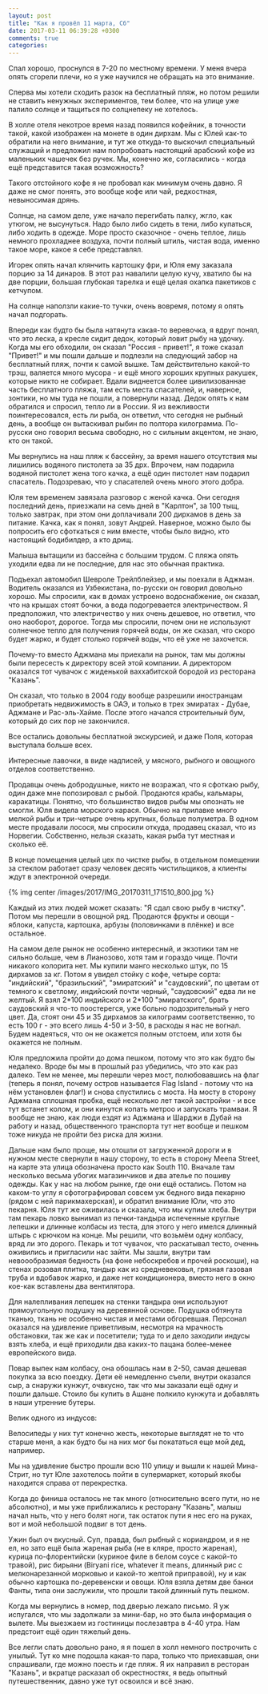 ```yaml
---
layout: post
title: "Как я провёл 11 марта, Сб"
date: 2017-03-11 06:39:28 +0300
comments: true
categories: 
---
```

Спал хорошо, проснулся в 7-20 по местному времени. У меня вчера опять сгорели плечи, но я уже научился не обращать на это внимание.

Сперва мы хотели сходить разок на бесплатный пляж, но потом решили не ставить ненужных экспериментов, тем более, что на улице уже палило солнце и тащиться по солцнепеку не хотелось.

В холле отеля некотрое время назад появился кофейник, в точности такой, какой изображен на монете в один дирхам. Мы с Юлей как-то обратили на него внимание, и тут же откуда-то выскочил специальный служащий и предложил нам попробовать настоящий арабский кофе из маленьких чашечек без ручек. Мы, конечно же, согласились - когда ещё представится такая возможность?
 
Такого отстойного кофе я не пробовал как минимум очень давно. Я даже не смог понять, это вообще кофе или чай, редкостная, невыносимая дрянь.



Солнце, на самом деле, уже начало перегибать палку, жгло, как утюгом, не высунуться. Надо было либо сидеть в тени, либо купаться, либо ходить в одежде. Море просто сказочное - очень теплое, лишь немного прохладнее воздуха, почти полный штиль, чистая вода, именно такое море, какое я себе представлял. 

Игорек опять начал клянчить картошку фри, и Юля ему заказала порцию за 14 динаров. В этот раз навалили целую кучу, хватило бы на две порции, большая глубокая тарелка и ещё целая охапка пакетиков с кетчупом.

На солнце наползли какие-то тучки, очень вовремя, потому я опять начал подгорать.

Впереди как будто бы была натянута какая-то веревочка, я вдруг понял, что это леска, а кресле сидит дедок, который ловит рыбу на удочку. Когда мы его обходили, он сказал "Россия - привет!", я тоже сказал "Привет!" и мы пошли дальше и подлезли на следующий забор на бесплатный пляж, почти к самой вышке. Там действительно какой-то трэш, валяется много мусора - и ещё много хороших крупных ракушек, которые никто не собирает. Вдали виднеется более цивилизованнае часть бесплатного пляжа, там есть места спасателей, и, наверное, зонтики, но мы туда не пошли, а повернули назад. Дедок опять к нам обратился и спросил, тепло ли в России. Я из вежливости поинтересовался, есть ли рыба, он ответил, что сегодня не рыбный день, а вообще он вытаскивал рыбин по полтора килограмма. По-русски оно говорил весьма свободно, но с сильным акцентом, не знаю, кто он такой.

Мы вернулись на наш пляж к бассейну, за время нашего отсутствия мы лишились водяного пистолета за 35 дрх. Впрочем, нам подарила водяной пистолет жена того качка, а ещё один пистолет нам подарил спасатель. Подозреваю, что у спасателей очень много этого добра. 

Юля тем временем завязала разговор с женой качка. Они сегодня последний день, приезжали на семь дней в "Карлтон", за 100 тыщ, только завтрак, при этом они доплачивали 200 дирхамов в день за питание. Качка, как я понял, зовут Андрей. Наверное, можно было бы попросить его сфоткаться с ним вместе, чтобы было видно, кто настоящий бодибилдер, а кто дрищ.

Малыша вытащили из бассейна с большим трудом. С пляжа опять уходили едва ли не последние, для нас это обычная практика.

Подъехал автомобил Шевроле Трейлблейзер, и мы поехали в Аджман. Водитель оказался из Узбекистана, по-русски он говорил довольно хорошо. Мы спросили, как в домах устроено водоснабжение, он сказал, что на крышах стоят бочки, а вода подогревается электричеством. Я предположил, что электричество у них очень дешевое, но ответил, что оно наоборот, дорогое. Тогда мы спросили, почем они не используют солнечное тепло для получения горячей воды, он же сказал, что скоро будет жарко, и будет столько горячей воды, что её уже не захочется.

Почему-то вместо Аджмана мы приехали на рынок, там мы должны были пересесть к директору всей этой компании. А директором оказался тот чувачок с жиденькой ваххабитской бородой из ресторана "Казань".

Он сказал, что только в 2004 году вообще разрешили иностранцам приобретать недвижимость в ОАЭ, и только в трех эмиратах - Дубае, Аджмане и Рас-эль-Хайме. После этого начался строительный бум, который до сих пор не закончился.


Все остались довольны бесплатной экскурсией, и даже Поля, которая выступала больше всех.

Интересные лавочки, в виде надписей, у мясного, рыбного и овощного отделов соответственно.

Продавцы очень добродушные, никто не возражал, что я сфоткаю рыбу, один даже мне попозировал с рыбой. Продаются крабы, кальмары, каракатицы. Понятно, что большинство видов рыбы мы опознать не смогли. Юля видела морского карася. Обычно на прилавке много мелкой рыбы и три-четыре очень крупных, больше полуметра. В одном месте продавали лосося, мы спросили откуда, продавец сказал, что из Норвегии. Собственно, нельзя сказать, какая рыба тут местная и сколько её.

В конце помещения целый цех по чистке рыбы, в отдельном помещении за стеклом работает сразу человек десять чистильщиков, а клиенты ждут в электронной очереди.

{% img center /images/2017/IMG_20170311_171510_800.jpg %}

Каждый из этих людей может сказать: "Я сдал свою рыбу в чистку". Потом мы перешли в овощной ряд. Продаются фрукты и овощи - яблоки, капуста, картошка, арбузы (половинками в плёнке) и все остальное.

На самом деле рынок не особенно интересный, и экзотики там не сильно больше, чем в Лианозово, хотя там и гораздо чище. Почти никакого колорита нет. Мы купили манго несколько штук, по 15 дирхамов за кг. Потом я увидел стойку с кофе, четыре сорта: "индийский", "бразильский", "эмиратский" и "саудовский", по цветам от темного к светлому, индийский почти черный, "саудовский" едва ли не желтый. Я взял 2\*100 индийского и 2\*100 "эмиратского", брать саудовский я что-то поостерегся, уже больно подозрительный у него цвет. Да, стоят они 45 и 35 дирхамов за килограмм соответственно, то есть 100 г - это всего лишь 4-50 и 3-50, в расходы я нас не вогнал. Будем надеяться, что он не окажется полным отстоем, или хотя бы окажется не полным.

Юля предложила пройти до дома пешком, потому что это как будто бы недалеко. Вроде бы мы в прошлый раз убедились, что это как раз далеко. Тем не менее, мы перешли через мост, полюбовавшись на флаг (теперь я понял, почему остров называется Flag Island - потому что на нём установлен флаг!) и снова спустились с моста. На мосту в сторону Аджмана сплошная пробка, ещё несколько лет такой застройки - и все тут встанет колом, и они кинутся копать метроо и запускать трамваи. Я вообще не знаю, как люди ездят из Аджмана и Шарджи в Дубай на работу и назад, общественного транспорта тут нет вообще и пешком тоже никуда не пройти без риска для жизни.

Дальше нам было проще, мы отошли от загруженной дороги и в нужном месте свернули в нашу сторону, то есть в сторону Meena Street, на карте эта улица обозначена просто как South 110. Вначале там несколько весьма убогих магазинчиков и два ателье по пошиву одежды. Как у нас на любом рынке, где они ещё остались. Потом на каком-то углу я сфотографировал совсем уж бедного вида пекарню (рядом с ней парикмахерская), и обратил внимание Юли, что это пекарня. Юля тут же оживилась и сказала, что мы купим хлеба. Внутри там пекарь ловко вынимал из печки-тандыра испеченные круглые лепешки и длинные колбасы из теста, для этого у него имелся длинный штырь с крючком на конце. Мы решили, что возьмём одну колбасу, вряд ли это дорого. Пекарь и тот чувачок, что раскатывал тесто, оченнь оживились и пригласили нас зайти. Мы зашли, внутри там невоообразимая бедность (на фоне небоскребов и прочей роскоши), на стенах розовая плитка, тандыр как из средневековья, грязная газовая труба и вдобавок жарко, и даже нет кондиционера, вместо него в окно кое-как вставлены два вентилятора.

Для налепливания лепешек на стенки тандыра они используют прямоугольную подушку на деревянной основе. Подушка обтянута тканью, ткань не особенно чистая и местами обгоревшая. Персонал оказался на удивление приветливым, несмотря на мрачность обстановки, так же как и посетители; туда то и дело заходили индусы взять хлеба, и ещё приходили два каких-то пацана более-менее европейского вида.

Повар выпек нам колбасу, она обошлась нам в 2-50, самая дешевая покупка за всю поездку. Дети её немедленно съели, внутри оказался сыр, а снаружи кунжут, очвкусно, так что мы заказали ещё одну и пошли дальше. Стоило бы купить в Ашане полкило кунжута и добавлять в наши утренние бутеры.

Велик одного из индусов:

Велосипеды у них тут конечно жесть, некоторые выглядят не то что старше меня, а как будто бы на них мог бы покататься еще мой дед, например.

Мы на удивление быстро прошли всю 110 улицу и вышли к нашей Мина-Стрит, но тут Юле захотелось пойти в супермаркет, который якобы находится справа от перекрестка.



Когда до финиша осталось не так много (относительно всего пути, но не абсолютно), и мы уже приближались к ресторану "Казань", малыш начал ныть, что у него болят ноги, так остаток пути я нес его на руках, вот и мой небольшой подвиг в тот день. 

Ужин был оч вкусный. Суп, правда, был рыбный с кориандром, и я не ел, но зато ещё была жареная рыба (не в кляре, просто жареная), курица по-флорентийски (куриное филе в белом соусе с какой-то травой), рис бирьяни (Biryani rice, whatever it means, длинный рис с мелконарезанной морковью и какой-то желтой приправой), ну и как обычно картошка по-деревенски и овощи. Юля взяла детям две банки Фанты, типа они заслужили, что прошли такой длинный путь пешком.

Когда мы вернулись в номер, под дверью лежало письмо. Я уж испугался, что мы задолжали за мини-бар, но это была информация о вылете. Мы выезжаем из гостиницы послезавтра в 4-40 утра. Нам предстоит ещё один тяжелый день.

Все легли спать довольно рано, я я пошел в холл немного построчить с унылый. Тут ко мне подошла какая-то пара, только что приехавшая, они спрашивали, где можно поесть и где пляж. Я их направил в ресторан "Казань", и вкратце расказал об окрестностях, я ведь опытный путешественник, давно уже тут освоился и всё знаю. 